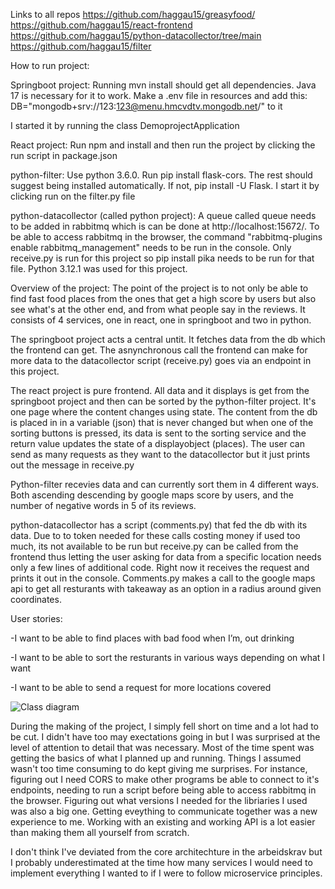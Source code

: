 Links to all repos
https://github.com/haggau15/greasyfood/
https://github.com/haggau15/react-frontend
https://github.com/haggau15/python-datacollector/tree/main
https://github.com/haggau15/filter


How to run project:

Springboot project:
Running mvn install should get all dependencies. Java 17 is necessary for it to work.
Make a .env file in resources and add this: DB="mongodb+srv://123:123@menu.hmcvdtv.mongodb.net/" to it

I started it by running the class DemoprojectApplication

React project: 
Run npm and install and then run the project by clicking the run script in package.json

python-filter:
Use python 3.6.0. Run pip install flask-cors. The rest should suggest being installed automatically. If not, pip install -U Flask.
I start it by clicking run on the filter.py file

python-datacollector (called python project):
A queue called queue needs to be added in rabbitmq which is can be done at http://localhost:15672/. To be able to access rabbitmq in the browser, the command "rabbitmq-plugins enable rabbitmq_management" needs to be run in the console. Only receive.py is run for this project so pip install pika needs to be run for that file.
Python 3.12.1 was used for this project.






Overview of the project:
The point of the project is to not only be able to find fast food places from the ones that get a high score by users but also see what's at the other end, and from what people say in the reviews.
It consists of 4 services, one in react, one in springboot and two in python.

The springboot project acts a central untit. It fetches data from the db which the frontend can get. 
The asnynchronous call the frontend can make for more data to the datacollector script (receive.py) goes via an endpoint in this project.

The react project is pure frontend. All data and it displays is get from the springboot project and then can be sorted by the python-filter project. It's one page where the content changes using state. 
The content from the db is placed in in a variable (json) that is never changed but when one of the sorting buttons is pressed, its data is sent to the sorting service and the return value updates the state of a displayobject (places). The user can send as many requests as they want to the datacollector but it just prints out the message in receive.py

Python-filter recevies data and can currently sort them in 4 different ways. Both ascending descending by google maps score by users, and the number of negative words in 5 of its reviews.

python-datacollector has a script (comments.py) that fed the db with its data. Due to to token needed for these calls costing money if used too much, its not available to be run but receive.py can be called from the frontend thus letting the user asking for data from a specific location needs only a few lines of additional code. Right now it receives the request and prints it out in the console.
Comments.py makes a call to the google maps api to get all resturants with takeaway as an option in a radius around given coordinates. 



User stories:

-I want to be able to find places with bad food when I’m, out drinking

-I want to be able to sort the resturants in various ways depending on what I want

-I want to be able to send a request for more locations covered






![Class diagram](https://github.com/haggau15/greasyfood/assets/18140390/29420148-4e79-44e8-97fe-7be342ba3ef5)

During the making of the project, I simply fell short on time and a lot had to be cut. I didn't have too may exectations going in but I was surprised at the level of attention to detail that was necessary. Most  of the time spent was getting the basics of what I planned up and running. Things I assumed wasn't too time consuming to do kept giving me surprises. For instance, figuring out I need CORS to make other programs be able to connect to it's endpoints, needing to run a script before being able to access rabbitmq in the browser. Figuring out what versions I needed for the libriaries I used  was also a big one. Getting eveything to communicate together was a new experience to me. Working with an existing and working API is a lot easier than making them all yourself from scratch.

I don't think I've deviated from the core architechture in the arbeidskrav but I probably underestimated at the time how many services I would need to implement everything I wanted to if I were to follow microservice principles.


